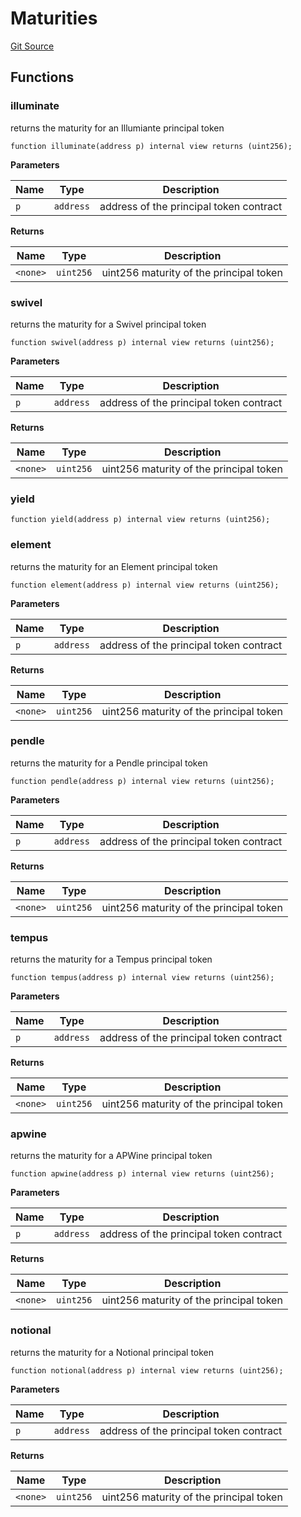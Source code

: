 # Maturities
[Git Source](https://github.com/Swivel-Finance/illuminate/blob/756f41d3de7041d0b83523598284cee2b14c535e/src/lib/Maturities.sol)


## Functions
### illuminate

returns the maturity for an Illumiante principal token


```solidity
function illuminate(address p) internal view returns (uint256);
```
**Parameters**

|Name|Type|Description|
|----|----|-----------|
|`p`|`address`|address of the principal token contract|

**Returns**

|Name|Type|Description|
|----|----|-----------|
|`<none>`|`uint256`|uint256 maturity of the principal token|


### swivel

returns the maturity for a Swivel principal token


```solidity
function swivel(address p) internal view returns (uint256);
```
**Parameters**

|Name|Type|Description|
|----|----|-----------|
|`p`|`address`|address of the principal token contract|

**Returns**

|Name|Type|Description|
|----|----|-----------|
|`<none>`|`uint256`|uint256 maturity of the principal token|


### yield


```solidity
function yield(address p) internal view returns (uint256);
```

### element

returns the maturity for an Element principal token


```solidity
function element(address p) internal view returns (uint256);
```
**Parameters**

|Name|Type|Description|
|----|----|-----------|
|`p`|`address`|address of the principal token contract|

**Returns**

|Name|Type|Description|
|----|----|-----------|
|`<none>`|`uint256`|uint256 maturity of the principal token|


### pendle

returns the maturity for a Pendle principal token


```solidity
function pendle(address p) internal view returns (uint256);
```
**Parameters**

|Name|Type|Description|
|----|----|-----------|
|`p`|`address`|address of the principal token contract|

**Returns**

|Name|Type|Description|
|----|----|-----------|
|`<none>`|`uint256`|uint256 maturity of the principal token|


### tempus

returns the maturity for a Tempus principal token


```solidity
function tempus(address p) internal view returns (uint256);
```
**Parameters**

|Name|Type|Description|
|----|----|-----------|
|`p`|`address`|address of the principal token contract|

**Returns**

|Name|Type|Description|
|----|----|-----------|
|`<none>`|`uint256`|uint256 maturity of the principal token|


### apwine

returns the maturity for a APWine principal token


```solidity
function apwine(address p) internal view returns (uint256);
```
**Parameters**

|Name|Type|Description|
|----|----|-----------|
|`p`|`address`|address of the principal token contract|

**Returns**

|Name|Type|Description|
|----|----|-----------|
|`<none>`|`uint256`|uint256 maturity of the principal token|


### notional

returns the maturity for a Notional principal token


```solidity
function notional(address p) internal view returns (uint256);
```
**Parameters**

|Name|Type|Description|
|----|----|-----------|
|`p`|`address`|address of the principal token contract|

**Returns**

|Name|Type|Description|
|----|----|-----------|
|`<none>`|`uint256`|uint256 maturity of the principal token|


